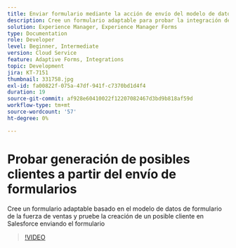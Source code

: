 ```yaml
---
title: Enviar formulario mediante la acción de envío del modelo de datos de formulario
description: Cree un formulario adaptable para probar la integración de Salesforce creando un objeto de posible cliente en el envío del formulario
solution: Experience Manager, Experience Manager Forms
type: Documentation
role: Developer
level: Beginner, Intermediate
version: Cloud Service
feature: Adaptive Forms, Integrations
topic: Development
jira: KT-7151
thumbnail: 331758.jpg
exl-id: fa00822f-075a-47df-941f-c7370bd1d4f4
duration: 19
source-git-commit: af928e60410022f12207082467d3bd9b818af59d
workflow-type: tm+mt
source-wordcount: '57'
ht-degree: 0%

---
```


# Probar generación de posibles clientes a partir del envío de formularios

Cree un formulario adaptable basado en el modelo de datos de formulario de la fuerza de ventas y pruebe la creación de un posible cliente en Salesforce enviando el formulario

>[!VIDEO](https://video.tv.adobe.com/v/331758?quality=12&learn=on)
